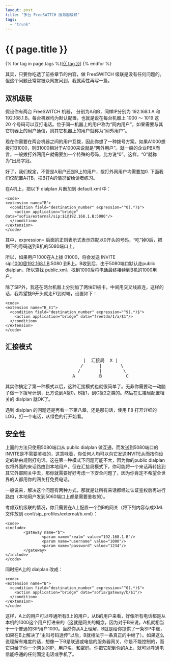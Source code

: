 ```yaml
---
layout: post
title: "多台 FreeSWITCH 服务器级联"
tags:
  - "trunk"
---
```


# {{ page.title }}

<div class="tags">
{% for tag in page.tags %}[<a class="tag" href="/tags.html#{{ tag }}">{{ tag }}</a>] {% endfor %}
</div>


其实，只要你吃透了前些章节的内容，做 FreeSWITCH 级联是没有任何问题的。但这个问题还常常被众网友问到，我就索性再写一篇。

## 双机级联

假设你有两台 FreeSWITCH 机器， 分别为A和B，同样IP分别为 192.168.1.A 和 192.168.1.B。每台机器均为默认配置，也就是说在每台机器上 1000 ～ 1019 这 20 个号码可以互打电话。位于同一机器上的用户称为“网内用户”，如果需要与其它机器上的用户通信，则其它机器上的用户就称为“网外用户”。

现在你需要在两台机器之间的用户互拨，因此你想了一种拨号方案。如果A1000想拨打B1000，则B1000相对于A1000来说就是“网外用户”。就一般的企业PBX而言，一般拨打外网用户就需要加一个特殊的号码，比方说“0”。这样，“0”就称为“出局字冠。

好了，我们规定，不管是A用户还是B上的用户，拨打外网用户均需要加0. 下面我们仅配置A打B，把B打A的情况留给读者练习。

在A机上，把以下 dialplan 片断加到 default.xml 中：

	<code>
	<extension name="B">
	  <condition field="destination_number" expression="^0(.*)$">
	    <action application="bridge" data="sofia/external/sip:$1@192.168.1.B:5080"/>
	  </condition>
	</extension>
	</code>

其中，expression= 后面的正则表示式表示匹配以0开头的号码，“吃”掉0后，把剩下的号码送到B机的5080端口上。

所以，如果用户1000在A上拨 01000，将会发送 INVITE sip:1000@192.168.1.B:5080 到B上。B收到后，由于5080端口默认走public dialplan，所以查找 public.xml，找到1000后将电话最终接续到B机的1000用户。


除了SIP外，我还在两台机器上分别加了两块E1板卡，中间用交叉线直连，这样的话，我希望拨9开头就走E1到对端，设置如下：

	<code>
	<extension name="B_E1">
	  <condition field="destination_number" expression="^9(.*)$">
	    <action application="bridge" data="freetdm/1/a/$1"/>
	  </condition>
	</extension>
	</code>




## 汇接模式


<pre>
                             |  汇接局  X |
                            /      |       \
                           /       |        \
                         A         B         C
</pre>

其实你搞定了第一种模式以后，这种汇接模式也就很简单了。无非你需要动一动脑子做一下拨号计划，比方说到A拨0，B拨1，到C拨2之类的。然后在汇接局配置相关的 dialplan 就OK了。

遇到 dialplan 的问题还是再看一下第八章，还是那句话，使用 F8 打开详细的 LOG，打一个电话，从绿色的行开始看。

## 安全性

上面的方法只使用5080端口从 public dialplan 做互通，而发送到5080端口的INVITE是不需要鉴权的，这意味着，你任何人均可以向它发送INVITE从而按你设定的路由规则打电话。这在第一种模式下问题可能不大，因为你的public dialplan 仅将外面的来话路由到本地用户。但在汇接局模式下，你可能将一个来话再转接到其它外部网关中去，那你就需要好好考虑一下安全问题了，因为你肯定不希望全世界的人都用你的网关打免费电话。


一般说来，解决这个问题有两种方式，那就是让所有来话都经过认证鉴权后再进行路由（本地用户发到5060端口上都是需要鉴权的）。

考虑双机级联的情况，你只需要在A上配置一个到B的网关（将下列内容存成XML文件放到 conf/sip_profiles/external/b.xml）：

	<code>
	<include>
	        <gateway name="b">
	                <param name="realm" value="192.168.1.B"/>
	                <param name="username" value="1000"/>
	                <param name="password" value="1234"/>
	        </gateway>
	</include>
	</code>


同时把A上的 dialplan 改成：

	<code>
	<extension name="B">
	  <condition field="destination_number" expression="^0(.*)$">
	    <action application="bridge" data="sofia/gateway/b/$1"/>
	  </condition>
	</extension>
	</code>

这样，A上的用户可以呼通所有B上的用户，从B的用户来看，好像所有电话都是从本机的1000这个用户打进来的（这就是网关的概念，因为对于B来说，A机就相当于一个普通的SIP用户1000。当然你从A上理解，B就是给你提供了一条SIP中继，如果在B上解决了“主叫号码透传”以后，B就相法于一条真正的中继了）。如果这么说理解有难度的话，想像一下B是联通或电信的服务器网关，你是不能控制的，而它只给了你一个网关的IP，用户名，和密码，你把它配到你的A上，就可以呼通电信能呼通的任何固定电话或手机了。

